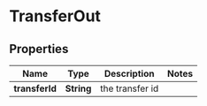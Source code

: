 

# TransferOut


## Properties

Name | Type | Description | Notes
------------ | ------------- | ------------- | -------------
**transferId** | **String** | the transfer id | 



